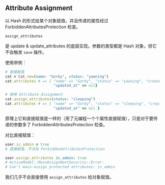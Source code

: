 ## Attribute Assignment

以 Hash 的形式给某个对象赋值，并且传递的属性经过 ForbiddenAttributesProtection 检查。

```
assign_attributes
```

是 update & update_attributes 的底层实现。参数的类型都是 Hash 对象，但它不会触发 `save` 操作。

使用举例：

```ruby
# 直接赋值
cat = Cat.new(name: "Gorby", status: "yawning")
cat.attributes # => { "name" => "Gorby", "status" => "yawning", "created_at" => nil, 
                      "updated_at" => nil}

# 使用 Attribute Assignment
cat.assign_attributes(status: "sleeping")
cat.attributes # => { "name" => "Gorby", "status" => "sleeping", "created_at" => nil,
                      "updated_at" => nil }
```

原理上它和直接赋值是一样的（用了元编程一个个属性直接赋值），只是对于要传递的参数多了 ForbiddenAttributesProtection 检查。

对比直接赋值：

```ruby
user.is_admin = true
# 直接赋值，不涉及 ForbiddenAttributesProtection

user.assign_attributes is_admin: true
# ActiveModel::MassAssignmentSecurity::Error:
# Can't mass-assign protected attributes: is_admin
```

我们几乎不会直接使用 `assign_attributes` 给对象赋值。
